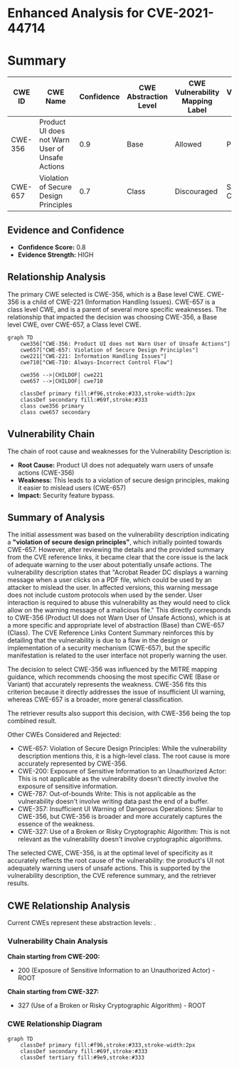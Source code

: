 # Enhanced Analysis for CVE-2021-44714

# Summary
| CWE ID | CWE Name | Confidence | CWE Abstraction Level | CWE Vulnerability Mapping Label | CWE-Vulnerability Mapping Notes |
|---|---|---|---|---|---|
| CWE-356 | Product UI does not Warn User of Unsafe Actions | 0.9 | Base | Allowed | Primary CWE |
| CWE-657 | Violation of Secure Design Principles | 0.7 | Class | Discouraged | Secondary Candidate |

## Evidence and Confidence

*   **Confidence Score:** 0.8
*   **Evidence Strength:** HIGH

## Relationship Analysis
The primary CWE selected is CWE-356, which is a Base level CWE. CWE-356 is a child of CWE-221 (Information Handling Issues). CWE-657 is a class level CWE, and is a parent of several more specific weaknesses. The relationship that impacted the decision was choosing CWE-356, a Base level CWE, over CWE-657, a Class level CWE.

```mermaid
graph TD
    cwe356["CWE-356: Product UI does not Warn User of Unsafe Actions"]
    cwe657["CWE-657: Violation of Secure Design Principles"]
    cwe221["CWE-221: Information Handling Issues"]
    cwe710["CWE-710: Always-Incorrect Control Flow"]
    
    cwe356 -->|CHILDOF| cwe221
    cwe657 -->|CHILDOF| cwe710
    
    classDef primary fill:#f96,stroke:#333,stroke-width:2px
    classDef secondary fill:#69f,stroke:#333
    class cwe356 primary
    class cwe657 secondary
```

## Vulnerability Chain
The chain of root cause and weaknesses for the Vulnerability Description is:
  - **Root Cause:** Product UI does not adequately warn users of unsafe actions (CWE-356)
  - **Weakness:** This leads to a violation of secure design principles, making it easier to mislead users (CWE-657)
  - **Impact:** Security feature bypass.

## Summary of Analysis
The initial assessment was based on the vulnerability description indicating a **"violation of secure design principles"**, which initially pointed towards CWE-657. However, after reviewing the details and the provided summary from the CVE reference links, it became clear that the core issue is the lack of adequate warning to the user about potentially unsafe actions. The vulnerability description states that "Acrobat Reader DC displays a warning message when a user clicks on a PDF file, which could be used by an attacker to mislead the user. In affected versions, this warning message does not include custom protocols when used by the sender. User interaction is required to abuse this vulnerability as they would need to click allow on the warning message of a malicious file." This directly corresponds to CWE-356 (Product UI does not Warn User of Unsafe Actions), which is at a more specific and appropriate level of abstraction (Base) than CWE-657 (Class). The CVE Reference Links Content Summary reinforces this by detailing that the vulnerability is due to a flaw in the design or implementation of a security mechanism (CWE-657), but the specific manifestation is related to the user interface not properly warning the user.

The decision to select CWE-356 was influenced by the MITRE mapping guidance, which recommends choosing the most specific CWE (Base or Variant) that accurately represents the weakness. CWE-356 fits this criterion because it directly addresses the issue of insufficient UI warning, whereas CWE-657 is a broader, more general classification.

The retriever results also support this decision, with CWE-356 being the top combined result.

Other CWEs Considered and Rejected:

*   CWE-657: Violation of Secure Design Principles: While the vulnerability description mentions this, it is a high-level class. The root cause is more accurately represented by CWE-356.
*   CWE-200: Exposure of Sensitive Information to an Unauthorized Actor: This is not applicable as the vulnerability doesn't directly involve the exposure of sensitive information.
*   CWE-787: Out-of-bounds Write: This is not applicable as the vulnerability doesn't involve writing data past the end of a buffer.
*   CWE-357: Insufficient UI Warning of Dangerous Operations: Similar to CWE-356, but CWE-356 is broader and more accurately captures the essence of the weakness.
*   CWE-327: Use of a Broken or Risky Cryptographic Algorithm: This is not relevant as the vulnerability doesn't involve cryptographic algorithms.

The selected CWE, CWE-356, is at the optimal level of specificity as it accurately reflects the root cause of the vulnerability: the product's UI not adequately warning users of unsafe actions. This is supported by the vulnerability description, the CVE reference summary, and the retriever results.


## CWE Relationship Analysis

Current CWEs represent these abstraction levels: .


### Vulnerability Chain Analysis

**Chain starting from CWE-200:**
- 200 (Exposure of Sensitive Information to an Unauthorized Actor) - ROOT


**Chain starting from CWE-327:**
- 327 (Use of a Broken or Risky Cryptographic Algorithm) - ROOT



### CWE Relationship Diagram

```mermaid
graph TD
    classDef primary fill:#f96,stroke:#333,stroke-width:2px
    classDef secondary fill:#69f,stroke:#333
    classDef tertiary fill:#9e9,stroke:#333
```